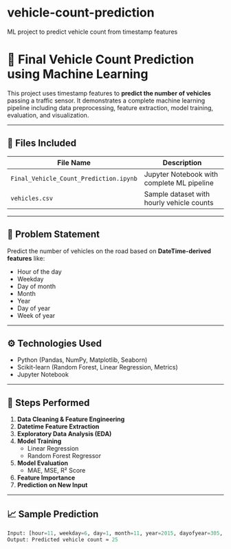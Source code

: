 # vehicle-count-prediction
ML project to predict vehicle count from timestamp features

# 🚗 Final Vehicle Count Prediction using Machine Learning

This project uses timestamp features to **predict the number of vehicles** passing a traffic sensor. It demonstrates a complete machine learning pipeline including data preprocessing, feature extraction, model training, evaluation, and visualization.

---

## 📁 Files Included

| File Name                          | Description                                  |
|-----------------------------------|----------------------------------------------|
| `Final_Vehicle_Count_Prediction.ipynb` | Jupyter Notebook with complete ML pipeline |
| `vehicles.csv`                    | Sample dataset with hourly vehicle counts   |

---

## 🧠 Problem Statement

Predict the number of vehicles on the road based on **DateTime-derived features** like:
- Hour of the day
- Weekday
- Day of month
- Month
- Year
- Day of year
- Week of year

---

## ⚙️ Technologies Used
- Python (Pandas, NumPy, Matplotlib, Seaborn)
- Scikit-learn (Random Forest, Linear Regression, Metrics)
- Jupyter Notebook

---

## 🔧 Steps Performed
1. **Data Cleaning & Feature Engineering**
2. **Datetime Feature Extraction**
3. **Exploratory Data Analysis (EDA)**
4. **Model Training**
   - Linear Regression
   - Random Forest Regressor
5. **Model Evaluation**
   - MAE, MSE, R² Score
6. **Feature Importance**
7. **Prediction on New Input**

---

## 📈 Sample Prediction

```python
Input: [hour=11, weekday=6, day=1, month=11, year=2015, dayofyear=305, weekofyear=44]
Output: Predicted vehicle count ≈ 25
